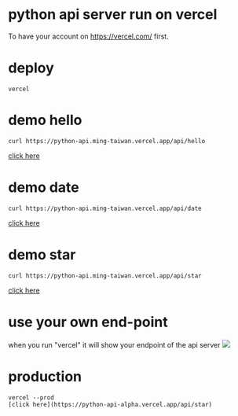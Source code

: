 # python api server run on vercel
To have your account on https://vercel.com/ first.
# deploy
```
vercel
```
# demo hello
```
curl https://python-api.ming-taiwan.vercel.app/api/hello
```
[click here](https://python-api.ming-taiwan.vercel.app/api/hello)
# demo date
```
curl https://python-api.ming-taiwan.vercel.app/api/date
```
[click here](https://python-api.ming-taiwan.vercel.app/api/date)
# demo star
```
curl https://python-api.ming-taiwan.vercel.app/api/star
```
[click here](https://python-api.ming-taiwan.vercel.app/api/star)
# use your own end-point
when you run "vercel" it will show your endpoint of the api server
![](https://paper-attachments.dropbox.com/s_ABC4EF72CAE6330A7110BF5598F7628D572897B760F2581D1EDFC941719A6DF4_1602345294957_Screen+Shot+2020-10-10+at+11.54.31+PM.png)

# production
```
vercel --prod
[click here](https://python-api-alpha.vercel.app/api/star)
```
